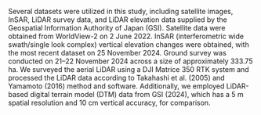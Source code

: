 Several datasets were utilized in this study, including satellite images, InSAR, LiDAR survey data, and LiDAR elevation data supplied by the Geospatial Information Authority of Japan (GSI). Satellite data were obtained from WorldView-2 on 2 June 2022. InSAR (interferometric wide swath/single look complex) vertical elevation changes were obtained, with the most recent dataset on 25 November 2024. Ground survey was conducted on 21–22 November 2024 across a size of approximately 333.75 ha. We surveyed the aerial LiDAR using a DJI Matrice 350 RTK system and processed the LiDAR data according to Takahashi et al. (2005) and Yamamoto (2016) method and software. Additionally, we employed LiDAR-based digital terrain model (DTM) data from GSI (2024), which has a 5 m spatial resolution and 10 cm vertical accuracy, for comparison.
